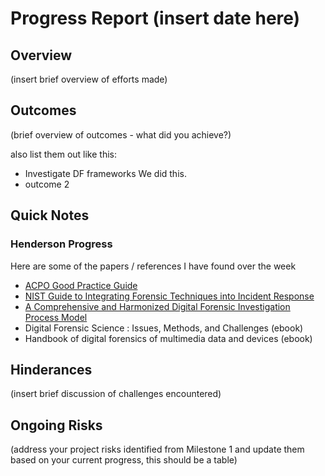 # Progress Report (insert date here)
## Overview
(insert brief overview of efforts made)

## Outcomes
(brief overview of outcomes - what did you achieve?)

also list them out like this:
* Investigate DF frameworks 
  We did this. 
* outcome 2

## Quick Notes
### Henderson Progress
Here are some of the papers / references I have found over the week
* [ACPO Good Practice Guide](https://www.digital-detective.net/digital-forensics-documents/ACPO_Good_Practice_Guide_for_Digital_Evidence_v5.pdf)
* [NIST Guide to Integrating Forensic Techniques into Incident Response](https://nvlpubs.nist.gov/nistpubs/Legacy/SP/nistspecialpublication800-86.pdf)
* [A Comprehensive and Harmonized Digital Forensic Investigation Process Model](https://onlinelibrary-wiley-com.leo.lib.unomaha.edu/doi/epdf/10.1111/1556-4029.12823)
* Digital Forensic Science : Issues, Methods, and Challenges (ebook)
* Handbook of digital forensics of multimedia data and devices (ebook)

## Hinderances
(insert brief discussion of challenges encountered)

## Ongoing Risks
(address your project risks identified from Milestone 1 and update them based on your current progress, this should be a table)
